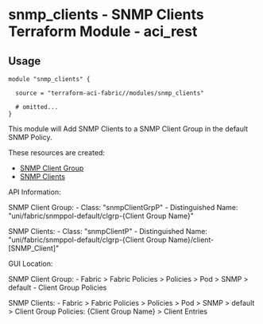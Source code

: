 # snmp_clients - SNMP Clients Terraform Module - aci_rest

## Usage

```hcl
module "snmp_clients" {

  source = "terraform-aci-fabric//modules/snmp_clients"

  # omitted...
}
```

This module will Add SNMP Clients to a SNMP Client Group in the default SNMP Policy.

These resources are created:

* [SNMP Client Group](https://registry.terraform.io/providers/CiscoDevNet/aci/latest/docs/resources/rest)
* [SNMP Clients](https://registry.terraform.io/providers/CiscoDevNet/aci/latest/docs/resources/rest)

API Information:

SNMP Client Group:
*-* Class: "snmpClientGrpP"
*-* Distinguished Name: "uni/fabric/snmppol-default/clgrp-{Client Group Name}"

SNMP Clients:
*-* Class: "snmpClientP"
*-* Distinguished Name: "uni/fabric/snmppol-default/clgrp-{Client Group Name}/client-[SNMP_Client]"

GUI Location:

SNMP Client Group:
*-* Fabric > Fabric Policies > Policies > Pod > SNMP > default - Client Group Policies

SNMP Clients:
*-* Fabric > Fabric Policies > Policies > Pod > SNMP > default > Client Group Policies: {Client Group Name} > Client Entries
